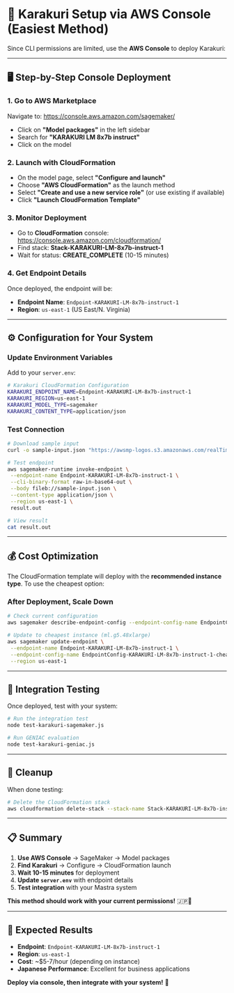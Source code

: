 # 🚀 **Karakuri Setup via AWS Console (Easiest Method)**

Since CLI permissions are limited, use the **AWS Console** to deploy Karakuri:

---

## **🖥️ Step-by-Step Console Deployment**

### **1. Go to AWS Marketplace**
Navigate to: https://console.aws.amazon.com/sagemaker/
- Click on **"Model packages"** in the left sidebar
- Search for **"KARAKURI LM 8x7b instruct"**
- Click on the model

### **2. Launch with CloudFormation**
- On the model page, select **"Configure and launch"**
- Choose **"AWS CloudFormation"** as the launch method
- Select **"Create and use a new service role"** (or use existing if available)
- Click **"Launch CloudFormation Template"**

### **3. Monitor Deployment**
- Go to **CloudFormation** console: https://console.aws.amazon.com/cloudformation/
- Find stack: **Stack-KARAKURI-LM-8x7b-instruct-1**
- Wait for status: **CREATE_COMPLETE** (10-15 minutes)

### **4. Get Endpoint Details**
Once deployed, the endpoint will be:
- **Endpoint Name**: `Endpoint-KARAKURI-LM-8x7b-instruct-1`
- **Region**: `us-east-1` (US East/N. Virginia)

---

## **⚙️ Configuration for Your System**

### **Update Environment Variables**
Add to your `server.env`:
```bash
# Karakuri CloudFormation Configuration
KARAKURI_ENDPOINT_NAME=Endpoint-KARAKURI-LM-8x7b-instruct-1
KARAKURI_REGION=us-east-1
KARAKURI_MODEL_TYPE=sagemaker
KARAKURI_CONTENT_TYPE=application/json
```

### **Test Connection**
```bash
# Download sample input
curl -o sample-input.json "https://awsmp-logos.s3.amazonaws.com/realTime+Sample+input+Data+Link"

# Test endpoint
aws sagemaker-runtime invoke-endpoint \
 --endpoint-name Endpoint-KARAKURI-LM-8x7b-instruct-1 \
 --cli-binary-format raw-in-base64-out \
 --body fileb://sample-input.json \
 --content-type application/json \
 --region us-east-1 \
 result.out

# View result
cat result.out
```

---

## **💰 Cost Optimization**

The CloudFormation template will deploy with the **recommended instance type**. To use the cheapest option:

### **After Deployment, Scale Down**
```bash
# Check current configuration
aws sagemaker describe-endpoint-config --endpoint-config-name EndpointConfig-KARAKURI-LM-8x7b-instruct-1 --region us-east-1

# Update to cheapest instance (ml.g5.48xlarge)
aws sagemaker update-endpoint \
 --endpoint-name Endpoint-KARAKURI-LM-8x7b-instruct-1 \
 --endpoint-config-name EndpointConfig-KARAKURI-LM-8x7b-instruct-1-cheap \
 --region us-east-1
```

---

## **🧪 Integration Testing**

Once deployed, test with your system:

```bash
# Run the integration test
node test-karakuri-sagemaker.js

# Run GENIAC evaluation
node test-karakuri-geniac.js
```

---

## **🧹 Cleanup**

When done testing:
```bash
# Delete the CloudFormation stack
aws cloudformation delete-stack --stack-name Stack-KARAKURI-LM-8x7b-instruct-1 --region us-east-1
```

---

## **📋 Summary**

1. **Use AWS Console** → SageMaker → Model packages
2. **Find Karakuri** → Configure → CloudFormation launch
3. **Wait 10-15 minutes** for deployment
4. **Update `server.env`** with endpoint details
5. **Test integration** with your Mastra system

**This method should work with your current permissions!** 🇯🇵🤖

---

## **🎯 Expected Results**

- **Endpoint**: `Endpoint-KARAKURI-LM-8x7b-instruct-1`
- **Region**: `us-east-1`
- **Cost**: ~$5-7/hour (depending on instance)
- **Japanese Performance**: Excellent for business applications

**Deploy via console, then integrate with your system!** 🚀
